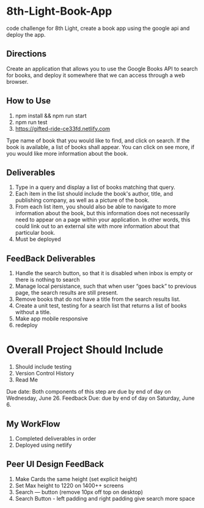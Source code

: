 # 8th-Light-Book-App

code challenge for 8th Light, create a book app using the google api and deploy the app.

## Directions

Create an application that allows you to use the Google Books API to search for books, and deploy it somewhere that we can access through a web browser.

## How to Use

1. npm install && npm run start
2. npm run test
3. https://gifted-ride-ce33fd.netlify.com

Type name of book that you would like to find, and click on search. If the book is available, a list of books shall appear. You can click on see more, if you would like more information about the book.

## Deliverables

1. Type in a query and display a list of books matching that query.
2. Each item in the list should include the book's author, title, and publishing company, as well as a picture of the book.
3. From each list item, you should also be able to navigate to more information about the book, but this information does not necessarily need to appear on a page within your application. In other words, this could link out to an external site with more information about that particular book.
4. Must be deployed

## FeedBack Deliverables

1. Handle the search button, so that it is disabled when inbox is empty or there is nothing to search
2. Manage local persistance, such that when user “goes back” to previous page, the search results are still present.
3. Remove books that do not have a title from the search results list.
4. Create a unit test, testing for a search list that returns a list of books without a title.
5. Make app mobile responsive
6. redeploy

# Overall Project Should Include

1. Should include testing
2. Version Control History
3. Read Me

Due date: Both components of this step are due by end of day on Wednesday, June 26.
Feedback Due: due by end of day on Saturday, June 6.

## My WorkFlow

1. Completed deliverables in order
2. Deployed using netlify

## Peer UI Design FeedBack

1. Make Cards the same height (set explicit height)
2. Set Max height to 1220 on 1400++ screens
3. Search — button (remove 10px off top on desktop)
4. Search Button - left padding and right padding give search more space
